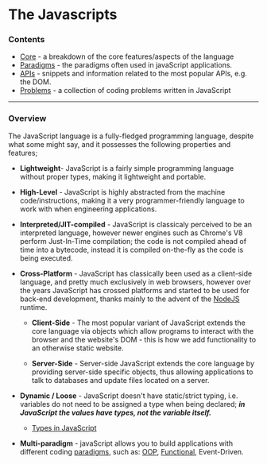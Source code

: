 # The Javascripts

### Contents

- [Core](core) - a breakdown of the core features/aspects of the language
- [Paradigms](paradigms) - the paradigms often used in javaScript applications.
- [APIs](APIs) - snippets and information related to the most popular APIs, e.g. the DOM.
- [Problems](problems) - a collection of coding problems written in JavaScript

---

### Overview

The JavaScript language is a fully-fledged programming language, despite what some might say, and it possesses the following properties and features;

- **Lightweight**- JavaScript is a fairly simple programming language without proper types, making it lightweight and portable.

- **High-Level** - JavaScript is highly abstracted from the machine code/instructions, making it a very programmer-friendly language to work with when engineering applications.

- **Interpreted/JIT-compiled** - JavaScript is classicaly perceived to be an interpreted language, however newer engines such as Chrome's V8 perform Just-In-Time compilation; the code is not compiled ahead of time into a bytecode, instead it is compiled on-the-fly as the code is being executed.

- **Cross-Platform** - JavaScript has classically been used as a client-side language, and pretty much exclusively in web browsers, however over the years JavaScript has crossed platforms and started to be used for back-end development, thanks mainly to the advent of the [NodeJS](https://nodejs.org/en/) runtime.

  - **Client-Side** - The most popular variant of JavaScript extends the core language via objects which allow programs to interact with the browser and the website's DOM - this is how we add functionality to an otherwise static website.

  - **Server-Side** - Server-side JavaScript extends the core language by providing server-side specific objects, thus allowing applications to talk to databases and update files located on a server.

- **Dynamic / Loose** - JavaScript doesn't have static/strict typing, i.e. variables do not need to be assigned a type when being declared; **_in JavaScript the values have types, not the variable itself._**

  - [Types in JavaScript](core/types)

- **Multi-paradigm** - javaScript allows you to build applications with different coding [paradigms](paradigms), such as: [OOP](paradigms/object-oriented-programming), [Functional](paradigms/function), Event-Driven.
